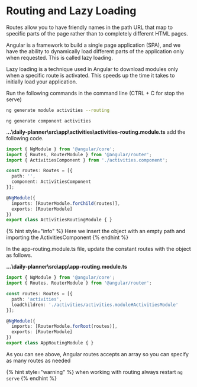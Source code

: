 # Routing and Lazy Loading

Routes allow you to have friendly names in the path URL that map to specific parts of the page rather than to completely different HTML pages.

Angular is a framework to build a single page application \(SPA\), and we have the ability to dynamically load different parts of the application only when requested. This is called lazy loading.

Lazy loading is a technique used in Angular to download modules only when a specific route is activated. This speeds up the time it takes to initially load your application.

Run the following commands in the command line \(CTRL + C for stop the serve\)

```bash
ng generate module activities --routing
```

```text
ng generate component activities
```

.**..\daily-planner\src\app\activities\activities-routing.module.ts** add the following code.

```typescript
import { NgModule } from '@angular/core';
import { Routes, RouterModule } from '@angular/router';
import { ActivitiesComponent } from './activities.component';

const routes: Routes = [{
  path: '',
  component: ActivitiesComponent
}];

@NgModule({
  imports: [RouterModule.forChild(routes)],
  exports: [RouterModule]
})
export class ActivitiesRoutingModule { }

```

{% hint style="info" %}
Here we insert the object with an empty path and importing the ActivitiesComponent
{% endhint %}

In the app-routing.module.ts file, update the constant routes with the object as follows.

**...\daily-planner\src\app\app-routing.module.ts**

```typescript
import { NgModule } from '@angular/core';
import { Routes, RouterModule } from '@angular/router';

const routes: Routes = [{
  path: 'activities',
  loadChildren: './activities/activities.module#ActivitiesModule'
}];

@NgModule({
  imports: [RouterModule.forRoot(routes)],
  exports: [RouterModule]
})
export class AppRoutingModule { }

```

As you can see above, Angular routes accepts an array so you can specify as many routes as needed

{% hint style="warning" %}
when working with routing always restart `ng serve`
{% endhint %}

